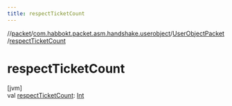 ```yaml
---
title: respectTicketCount
---
```

//[packet](../../../index.html)/[com.habbokt.packet.asm.handshake.userobject](../index.html)/[UserObjectPacket](index.html)/[respectTicketCount](respect-ticket-count.html)



# respectTicketCount



[jvm]\
val [respectTicketCount](respect-ticket-count.html): [Int](https://kotlinlang.org/api/latest/jvm/stdlib/kotlin/-int/index.html)




